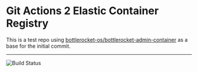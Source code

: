 # Git Actions 2 Elastic Container Registry
This is a test repo using [bottlerocket-os/bottlerocket-admin-container](https://github.com/bottlerocket-os/bottlerocket-admin-container) as a base for the initial commit.

---

![Build Status](https://codebuild.us-west-2.amazonaws.com/badges?uuid=eyJlbmNyeXB0ZWREYXRhIjoia0pqZENsczNMZ2g1RUFoNVpsaktQMzJaVHBheUlHSXJweWhvUW15ZG8zZjF5RXNENHdMTUZYdVVKbS84OWhDVWN4VWpTamtNcUI0L05rZGRXY0h2a2s0PSIsIml2UGFyYW1ldGVyU3BlYyI6IlE4bEJOMFFCOVpvM2hiUG4iLCJtYXRlcmlhbFNldFNlcmlhbCI6MX0%3D&branch=develop)
